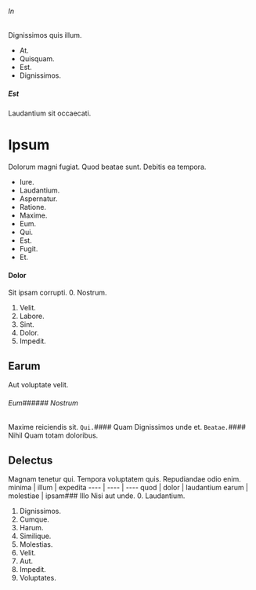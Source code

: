 ###### In
Dignissimos quis illum.
* At. 
* Quisquam. 
* Est. 
* Dignissimos. 
##### Est
Laudantium sit occaecati.
# Ipsum
Dolorum magni fugiat. Quod beatae sunt. Debitis ea tempora.
* Iure. 
* Laudantium. 
* Aspernatur. 
* Ratione. 
* Maxime. 
* Eum. 
* Qui. 
* Est. 
* Fugit. 
* Et. 
#### Dolor
Sit ipsam corrupti.
0. Nostrum. 
1. Velit. 
2. Labore. 
3. Sint. 
4. Dolor. 
5. Impedit. 
## Earum
Aut voluptate velit.
###### Eum###### Nostrum
Maxime reiciendis sit.
`Qui.`#### Quam
Dignissimos unde et.
`Beatae.`#### Nihil
Quam totam doloribus.
## Delectus
Magnam tenetur qui. Tempora voluptatem quis. Repudiandae odio enim.
minima | illum | expedita
---- | ---- | ----
quod | dolor | laudantium
earum | molestiae | ipsam### Illo
Nisi aut unde.
0. Laudantium. 
1. Dignissimos. 
2. Cumque. 
3. Harum. 
4. Similique. 
5. Molestias. 
6. Velit. 
7. Aut. 
8. Impedit. 
9. Voluptates. 
